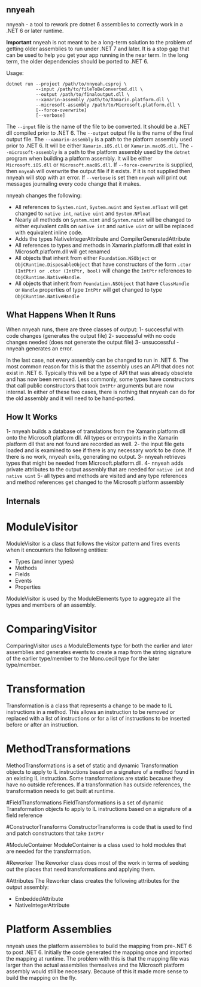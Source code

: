 ## nnyeah
nnyeah - a tool to rework pre dotnet 6 assemblies to correctly work in a
.NET 6 or later runtime.

**Important**
nnyeah is not meant to be a long-term solution to the problem of getting older assemblies to run under .NET 7 and later. It is
a stop gap that can be used to help you get your app running in the near term. In the long term, the older dependencies should be
ported to .NET 6.

Usage:
```
dotnet run --project /path/to/nnyeah.csproj \
           --input /path/to/fileToBeConverted.dll \
           --output /path/to/finaloutput.dll \
           --xamarin-assembly /path/to/Xamarin.platform.dll \
           --microsoft-assembly /path/to/Microsoft.platform.dll \
           [--force-overwrite]
           [--verbose]
```

The `--input` file is the name of the file to be converted. It should be a .NET dll compiled prior to .NET 6.
The `--output` output file is the name of the final output file.
The `--xamarin-assembly` is a path to the platform assembly used prior to .NET 6. It will be either `Xamarin.iOS.dll` or `Xamarin.macOS.dll`.
The `--microsoft-assembly` is a path to the platform assembly used by the `dotnet` program when building a platform assembly. It wil be either `Microsoft.iOS.dll` or `Microsoft.macOS.dll`.
If `--force-overwrite` is supplied, then `nnyeah` will overwrite the output file if it exists. If it is not supplied then nnyeah will stop with an error.
If `--verbose` is set then `nnyeah` will print out messages journaling every code change that it makes.


nnyeah changes the following:

- All references to `System.nint`, `System.nuint` and `System.nfloat` will get changed to `native int`, `native uint` and `System.NFloat`
- Nearly all methods on `System.nint` and `System.nuint` will be changed to either equivalent calls on `native int` and `native uint` or will be replaced with equivalent inline code.
- Adds the types NativeIntegerAttribute and CompilerGeneratedAttribute
- All references to types and methods in Xamarin.platform.dll that exist in Microsoft.platform.dll will get renamed
- All objects that inherit from either `Foundation.NSObject` or `ObjCRuntime.DisposableObject` that have constructors of the form `.ctor (IntPtr) or .ctor (IntPtr, bool)` will change the `IntPtr` references to `ObjCRuntime.NativeHandle`.
- All objects that inherit from `Foundation.NSObject` that have `ClassHandle` or `Handle` properties of type `IntPtr` will get changed to type `ObjCRuntime.NativeHandle`

## What Happens When It Runs

When nnyeah runs, there are three classes of output:
1- successful with code changes (generates the output file)
2- successful with no code changes needed (does not generate the output file)
3- unsuccessful - nnyeah generates an error. 

In the last case, not every assembly can be changed to run in .NET 6. The most common reason for this is that the assembly uses
an API that does not exist in .NET 6. Typically this will be a type of API that was already obsolete and has now been removed. Less commonly,
some types have constructors that call public constructors that took `IntPtr` arguments but are now internal. In either of these two cases,
there is nothing that nnyeah can do for the old assembly and it will need to be hand-ported.

## How It Works

1- nnyeah builds a database of translations from the Xamarin platform dll onto the Microsoft platform dll. All types or entrypoints
in the Xamarin platform dll that are not found are recorded as well.
2- the input file gets loaded and is examined to see if there is any necessary work to be done. If there is no work, nnyeah exits, generating no output.
3- nnyeah retrieves types that might be needed from Microsoft.platform.dll.
4- nnyeah adds private attributes to the output assembly that are needed for `native int` and `native uint`
5- all types and methods are visited and any type references and method references get changed to the Microsoft platform assembly


## Internals

# ModuleVisitor
ModuleVisitor is a class that follows the visitor pattern and fires events when it encounters the following entities:
- Types (and inner types)
- Methods
- Fields
- Events
- Properties

ModuleVisitor is used by the ModuleElements type to aggregate all the types and members of an assembly.

# ComparingVisitor
ComparingVisitor uses a ModuleElements type for both the earlier and later assemblies and generates events to create a map from the string signature
of the earlier type/member to the Mono.cecil type for the later type/member.

# Transformation
Transformation is a class that represents a change to be made to IL instructions in a method. This allows an instruction to
be removed or replaced with a list of instructions or for a list of instructions to be inserted before or after an instruction.

# MethodTransformations
MethodTransformations is a set of static and dynamic Transformation objects to apply to IL instructions based on a signature of a method found in an existing IL instruction.
Some transformations are static because they have no outside references. If a transformation has outside references, the transformation needs to get built at runtime.

#FieldTransformations
FieldTransformations is a set of dynamic Transformation objects to apply to IL instructions based on a signature of a field reference

#ConstructorTransforms
ConstructorTransforms is code that is used to find and patch constructors that take `IntPtr`

#ModuleContainer
ModuleContainer is a class used to hold modules that are needed for the transformation.

#Reworker
The Reworker class does most of the work in terms of seeking out the places that need transformations and applying
them.

#Attributes
The Reworker class creates the following attributes for the output assembly:
- EmbeddedAttribute
- NativeIntegerAttribute

# Platform Assemblies
nnyeah uses the platform assemblies to build the mapping from pre-.NET 6 to post .NET 6. Initially the code generated the mapping once
and imported the mapping at runtime. The problem with this is that the mapping file was larger than the actual assemblies themselves and
the Microsoft platform assembly would still be necessary. Because of this it made more sense to build the mapping on the fly.